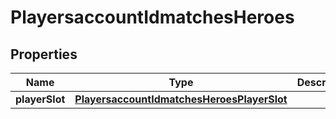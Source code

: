 
# PlayersaccountIdmatchesHeroes

## Properties
Name | Type | Description | Notes
------------ | ------------- | ------------- | -------------
**playerSlot** | [**PlayersaccountIdmatchesHeroesPlayerSlot**](PlayersaccountIdmatchesHeroesPlayerSlot.md) |  |  [optional]



